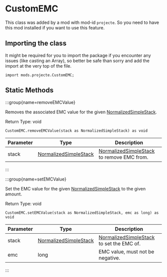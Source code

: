 # CustomEMC

This class was added by a mod with mod-id `projecte`. So you need to have this mod installed if you
want to use this feature.

## Importing the class

It might be required for you to import the package if you encounter any issues (like casting an
Array), so better be safe than sorry and add the import at the very top of the file.

```zenscript
import mods.projecte.CustomEMC;
```

## Static Methods

:::group{name=removeEMCValue}

Removes the associated EMC value for the given [NormalizedSimpleStack](/mods/ProjectE/NormalizedSimpleStack).

Return Type: void

```zenscript
CustomEMC.removeEMCValue(stack as NormalizedSimpleStack) as void
```

| Parameter | Type | Description |
|-----------|------|-------------|
| stack | [NormalizedSimpleStack](/mods/ProjectE/NormalizedSimpleStack) | [NormalizedSimpleStack](/mods/ProjectE/NormalizedSimpleStack) to remove EMC from. |

:::

:::group{name=setEMCValue}

Set the EMC value for the given [NormalizedSimpleStack](/mods/ProjectE/NormalizedSimpleStack) to the
given amount.

Return Type: void

```zenscript
CustomEMC.setEMCValue(stack as NormalizedSimpleStack, emc as long) as void
```

| Parameter | Type | Description |
|-----------|------|-------------|
| stack | [NormalizedSimpleStack](/mods/ProjectE/NormalizedSimpleStack) | [NormalizedSimpleStack](/mods/ProjectE/NormalizedSimpleStack) to set the EMC of. |
| emc | long | EMC value, must not be negative. |

:::

